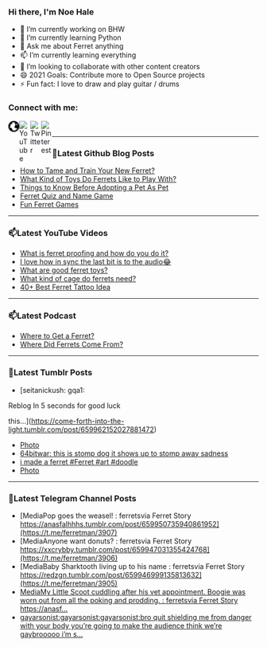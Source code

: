 ### Hi there, I'm Noe Hale

- 🔭 I’m currently working on BHW
- 🌱 I’m currently learning Python
- 💬 Ask me about Ferret anything
- 📫 I’m currently learning everything
- 🔭 I’m looking to collaborate with other content creators
- 😄 2021 Goals: Contribute more to Open Source projects
- ⚡ Fun fact: I love to draw and play guitar / drums

### Connect with me:

[<img align="left" alt="ferretvoice.com" width="22px" src="https://raw.githubusercontent.com/iconic/open-iconic/master/svg/globe.svg" />](https://ferretvoice.com)
[<img align="left" alt="YouTube" width="22px" src="https://cdn.jsdelivr.net/npm/simple-icons@v3/icons/youtube.svg" />](https://www.youtube.com/channel/UCk665XTfaMLVwFVWUmgnDiw)
[<img align="left" alt="Twitter" width="22px" src="https://cdn.jsdelivr.net/npm/simple-icons@v3/icons/twitter.svg" />](https://twitter.com/voiceferret)
[<img align="left" alt="Pinterest" width="22px" src="https://cdn.jsdelivr.net/npm/simple-icons@v3/icons/pinterest.svg" />](https://www.pinterest.com/voiceferret/)

<br />

---
### 🔭Latest Github Blog Posts
<!-- GITHUB:START -->
- [How to Tame and Train Your New Ferret?](http://noehale.github.io/how-to-tame-and-train-your-new-ferret/)
- [What Kind of Toys Do Ferrets Like to Play With?](http://noehale.github.io/what-kind-of-toys-do-ferrets-like-to-play-with/)
- [Things to Know Before Adopting a Pet As Pet](http://noehale.github.io/things-to-know-before-adopting-a-pet-as-pet/)
- [Ferret Quiz and Name Game](http://noehale.github.io/ferret-quiz/)
- [Fun Ferret Games](http://noehale.github.io/fun-ferret-games/)
<!-- GITHUB:END -->
---
### 📫Latest YouTube Videos

<!-- YOUTUBE:START -->
- [What is ferret proofing and how do you do it?](https://www.youtube.com/watch?v=81Syh_DJBQQ)
- [I love how in sync the last bit is to the audio😂](https://www.youtube.com/watch?v=WHBeGHwSlGY)
- [What are good ferret toys?](https://www.youtube.com/watch?v=tPxRilBzc0s)
- [What kind of cage do ferrets need?](https://www.youtube.com/watch?v=xzz6hC3sR5A)
- [40+ Best Ferret Tattoo Idea](https://www.youtube.com/watch?v=KIKqduR6Xcs)
<!-- YOUTUBE:END -->

---
### 📫Latest Podcast

<!-- PODCAST:START -->
- [Where to Get a Ferret?](https://anchor.fm/ferretvoice/episodes/Where-to-Get-a-Ferret-erurfu)
- [Where Did Ferrets Come From?](https://anchor.fm/ferretvoice/episodes/Where-Did-Ferrets-Come-From-eruq8g)
<!-- PODCAST:END -->
---
### 📝Latest Tumblr Posts

<!-- TUMBLR:START -->
- [seitanickush:
gqa1:

Reblog In 5 seconds for good luck

​this...](https://come-forth-into-the-light.tumblr.com/post/659962152027881472)
- [Photo](https://come-forth-into-the-light.tumblr.com/post/659939433471197184)
- [64bitwar:
this is stomp dog it shows up to stomp away sadness
](https://come-forth-into-the-light.tumblr.com/post/659894152873574400)
- [i made a ferret #Ferret #art #doodle](https://come-forth-into-the-light.tumblr.com/post/659871542049685504)
- [Photo](https://come-forth-into-the-light.tumblr.com/post/659848826981597184)
<!-- TUMBLR:END -->
---
### 📝Latest Telegram Channel Posts

<!-- TELEGRAM:START -->
- [MediaPop goes the weasel! : ferretsvia Ferret Story https://anasfalhhhs.tumblr.com/post/659950735940861952](https://t.me/ferretman/3907)
- [MediaAnyone want donuts? : ferretsvia Ferret Story https://xxcrybby.tumblr.com/post/659947031355424768](https://t.me/ferretman/3906)
- [MediaBaby Sharktooth living up to his name : ferretsvia Ferret Story https://redzgn.tumblr.com/post/659946999135813632](https://t.me/ferretman/3905)
- [MediaMy Little Scoot cuddling after his vet appointment. Boogie was worn out from all the poking and prodding. : ferretsvia Ferret Story https://anasf...](https://t.me/ferretman/3904)
- [gayarsonist:gayarsonist:gayarsonist:bro quit shielding me from danger with your body you’re going to make the audience think we’re gaybrooooo i’m s...](https://t.me/ferretman/3903)
<!-- TELEGRAM:END -->

